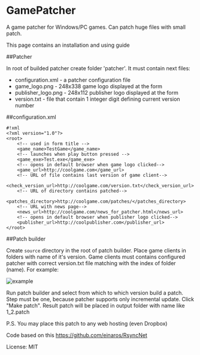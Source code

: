 GamePatcher
===========

A game patcher for Windows/PC games. Can patch huge files with small patch.

This page contains an installation and using guide

##Patcher

In root of builded patcher create folder 'patcher'. It must contain next files:
* configuration.xml - a patcher configuration file
* game_logo.png  - 248x338 game logo displayed at the form
* publisher_logo.png  - 248x112 publisher logo displayed at the form
* version.txt - file that contain 1 integer digit defining current version number

##configuration.xml


```
#!xml
<?xml version="1.0"?>
<root>
	<!-- used in form title -->
	<game_name>TestGame</game_name>
	<!-- launches when play button pressed -->
	<game_exe>Test.exe</game_exe>
	<!-- opens in default browser when game logo clicked-->
	<game_url>http://coolgame.com</game_url>
	<!-- URL of file contains last version of game client-->
	<check_version_url>http://coolgame.com/version.txt</check_version_url>
	<!-- URL of directory contains patched-->
	<patches_directory>http://coolgame.com/patches/</patches_directory>
	<!-- URL with news page-->
	<news_url>http://coolgame.com/news_for_patcher.html</news_url>
	<!-- opens in default browser when publisher logo clicked-->
	<publisher_url>http://coolpublisher.com</publisher_url>
</root>
```

##Patch builder

Create `source` directory in the root of patch builder. Place game clients in folders with name of it's version. Game clients must contains configured patcher with correct version.txt file matching with the index of folder (name).
For example:

![example](https://camo.githubusercontent.com/3dc5f301cce77a2696b3c3ab24c745967892d2ef/687474703a2f2f73392e706f7374696d6167652e6f72672f6e637a6d327672797a2f666f6c646572732e706e67)


Run patch builder and select from which to which version build a patch. Step must be one, because patcher supports only incremental update.
Click "Make patch".
Result patch will be placed in output folder with name like 1_2.patch

P.S. You may place this patch to any web hosting (even Dropbox)

Code based on this https://github.com/einaros/RsyncNet

License: MIT
